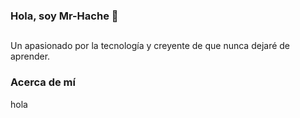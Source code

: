 ### Hola, soy Mr-Hache 👋
##
Un apasionado por la tecnología y creyente de que nunca dejaré de aprender.
### Acerca de mí
hola
##
<!--
**Mr-Hache/Mr-Hache** is a ✨ _special_ ✨ repository because its `README.md` (this file) appears on your GitHub profile.

Here are some ideas to get you started:

- 🔭 I’m currently working on ...
- 🌱 I’m currently learning ...
- 👯 I’m looking to collaborate on ...
- 🤔 I’m looking for help with ...
- 💬 Ask me about ...
- 📫 How to reach me: ...
- 😄 Pronouns: ...
- ⚡ Fun fact: ...
-->
